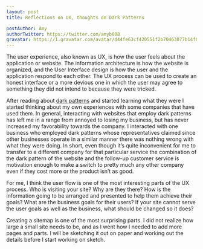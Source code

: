```yaml
---
layout: post
title: Reflections on UX, thoughts on Dark Patterns

postAuthor: Amy
authorTwitter: https://twitter.com/amyb008
gravatar: https://1.gravatar.com/avatar/d44fe63cf420551f2b70463077b14f06
---
```


The user experience, also known as UX, is how the user feels about the application or website. The information architecture is how the website is organized, and the User Interface design is how the user and the application respond to each other. The UX process can be used to create an honest interface or a more devious one in which the user may agree to something they did not intend to because they were tricked.

After reading about <a href="https://alistapart.com/article/dark-patterns-deception-vs.-honesty-in-ui-design">dark patterns</a> and started learning what they were I started thinking about my own experiences with some companies that have used them. In general, interacting with websites that employ dark patterns has left me in a range from annoyed to losing my business, but has never increased my favorability towards the company. I interacted with one business who employed dark patterns whose representatives claimed since other businesses operate in a similar manner there was nothing wrong with what they were doing. In short, even though it’s quite inconvenient for me to transfer to a different company for that particular service the combination of the dark pattern of the website and the follow-up customer service is motivation enough to make a switch to pretty much any other company even if they cost more or the product isn’t as good.

For me, I think the user flow is one of the most interesting parts of the UX process. Who is visiting your site? Why are they there? How is the information going to be arranged and presented to help them achieve their goals? What are the business goals for their users? If your site cannot serve the user goals as well as the business, what should be changed so it does?

Creating a sitemap is one of the most surprising parts. I did not realize how large a small site needs to be, and as I went how I needed to add more pages and parts. I will be sketching it out on paper and working out the details before I start working on sketch.